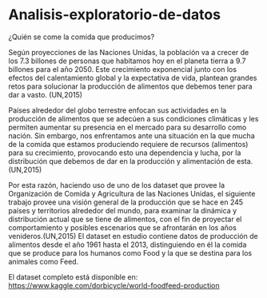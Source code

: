 # Analisis-exploratorio-de-datos
¿Quién se come la comida que producimos?

Según proyecciones de las Naciones Unidas, la población va a crecer de los 7.3 billones de personas que habitamos hoy en el planeta tierra a 9.7 billones para el año 2050. Este crecimiento exponencial junto con los efectos del calentamiento global y la expectativa de vida, plantean grandes retos para solucionar la producción de alimentos que debemos tener para dar a vasto. (UN,2015)

Países alrededor del globo terrestre enfocan sus actividades en la producción de alimentos que se adecúen a sus condiciones climáticas y les permiten aumentar su presencia en el mercado para su desarrollo como nación. Sin embargo, nos enfrentamos ante una situación en la que mucha de la comida que estamos produciendo requiere de recursos (alimentos) para su crecimiento, provocando esto una dependencia y lucha, por la distribución que debemos de dar en la producción y alimentación de esta. (UN,2015)

Por esta razón, haciendo uso de uno de los dataset que provee la Organización de Comida y Agricultura de las Naciones Unidas, el siguiente trabajo provee una visión general de la producción que se hace en 245 países y territorios alrededor del mundo, para examinar la dinámica y distribución actual que se tiene de alimentos, con el fin de proyectar el comportamiento y posibles escenarios que se afrontarán en los años venideros.(UN,2015)
El dataset en estudio contiene datos de producción de alimentos desde el año 1961 hasta el 2013, distinguiendo en él la comida que se produce para los humanos como Food y la que se destina para los animales como Feed.

El dataset completo está disponible en: https://www.kaggle.com/dorbicycle/world-foodfeed-production
